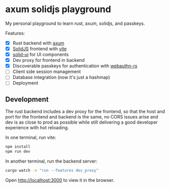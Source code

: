 # axum solidjs playground

My personal playground to learn rust, axum, solidjs, and passkeys.

Features:
- [x] Rust backend with [axum](https://github.com/tokio-rs/axum)
- [x] [SolidJS](https://www.solidjs.com) frontend with [vite](https://vitejs.dev/)
- [x] [solid-ui](https://www.solid-ui.com/) for UI components
- [x] Dev proxy for frontend in backend
- [x] Discoverable passkeys for authentication with [webauthn-rs](https://github.com/kanidm/webauthn-rs/blob/d278c56adfa39a0723c79bdcd461644194bc5138/webauthn-rs/src/lib.rs#L1270)
- [ ] Client side session management
- [ ] Database integration (now it's just a hashmap)
- [ ] Deployment

## Development

The rust backend includes a dev proxy for the frontend, so that the host and port for the frontend and backend is the same, no CORS issues arise and dev is as close to prod as possible while still delivering a good developer experience with hot reloading.

In one terminal, run vite:
```bash
npm install
npm run dev
```

In another terminal, run the backend server:
```bash
cargo watch -x "run --features dev_proxy"
```

Open [http://localhost:3000](http://localhost:3000) to view it in the browser.